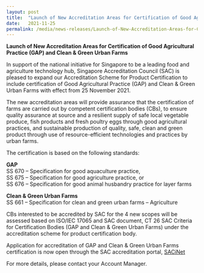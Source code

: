```yaml
---
layout: post
title:  "Launch of New Accreditation Areas for Certification of Good Agricultural Practice (GAP) and Clean & Green Urban Farms"
date:   2021-11-25
permalink: /media/news-releases/Launch-of-New-Accreditation-Areas-for-Certification-of-Good-Agricultural-Practice-(GAP)-and-Clean-&-Green-Urban-Farms
---
```


**Launch of New Accreditation Areas for Certification of Good Agricultural Practice (GAP) and Clean & Green Urban Farms**
 
In support of the national initiative for Singapore to be a leading food and agriculture technology hub, Singapore Accreditation Council (SAC) is pleased to expand our Accreditation Scheme for Product Certification to include certification of Good Agricultural Practice (GAP) and Clean & Green Urban Farms with effect from 25 November 2021.

The new accreditation areas will provide assurance that the certification of farms are carried out by competent certification bodies (CBs), to ensure quality assurance at source and a resilient supply of safe local vegetable produce, fish products and fresh poultry eggs through good agricultural practices, and sustainable production of quality, safe, clean and green product through use of resource-efficient technologies and practices by urban farms.
 

The certification is based on the following standards:

**GAP**<br />
SS 670 – Specification for good aquaculture practice,<br />
SS 675 – Specification for good agriculture practice, or<br />
SS 676 – Specification for good animal husbandry practice for layer farms
 
**Clean & Green Urban Farms**<br />
SS 661 – Specification for clean and green urban farms – Agriculture
 
CBs interested to be accredited by SAC for the 4 new scopes will be assessed based on ISO/IEC 17065 and SAC document, CT 26 SAC Criteria for Certification Bodies (GAP and Clean & Green Urban Farms) under the accreditation scheme for product certification body.

Application for accreditation of GAP and Clean & Green Urban Farms certification is now open through the SAC accreditation portal, [SACiNet](https://sacinet2.enterprisesg.gov.sg)

For more details, please contact your Account Manager.
